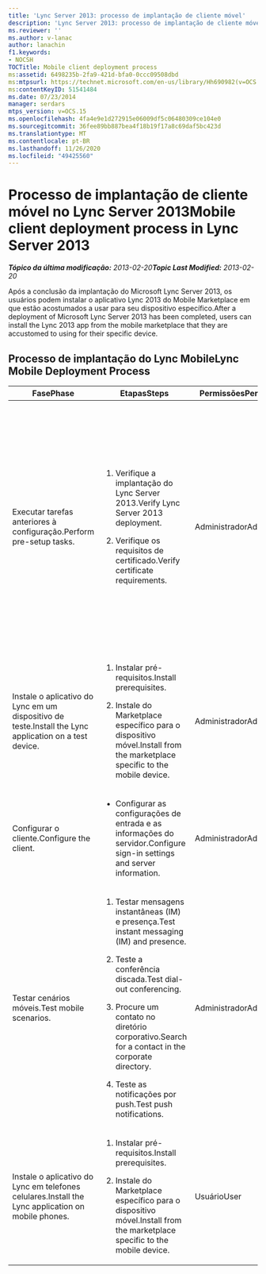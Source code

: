 ```yaml
---
title: 'Lync Server 2013: processo de implantação de cliente móvel'
description: 'Lync Server 2013: processo de implantação de cliente móvel.'
ms.reviewer: ''
ms.author: v-lanac
author: lanachin
f1.keywords:
- NOCSH
TOCTitle: Mobile client deployment process
ms:assetid: 6498235b-2fa9-421d-bfa0-0ccc09508dbd
ms:mtpsurl: https://technet.microsoft.com/en-us/library/Hh690982(v=OCS.15)
ms:contentKeyID: 51541484
ms.date: 07/23/2014
manager: serdars
mtps_version: v=OCS.15
ms.openlocfilehash: 4fa4e9e1d272915e06009df5c06480309ce104e0
ms.sourcegitcommit: 36fee89bb887bea4f18b19f17a8c69daf5bc423d
ms.translationtype: MT
ms.contentlocale: pt-BR
ms.lasthandoff: 11/26/2020
ms.locfileid: "49425560"
---
```

# <a name="mobile-client-deployment-process-in-lync-server-2013"></a><span data-ttu-id="1050a-103">Processo de implantação de cliente móvel no Lync Server 2013</span><span class="sxs-lookup"><span data-stu-id="1050a-103">Mobile client deployment process in Lync Server 2013</span></span>

<div data-xmlns="http://www.w3.org/1999/xhtml">

<div class="topic" data-xmlns="http://www.w3.org/1999/xhtml" data-msxsl="urn:schemas-microsoft-com:xslt" data-cs="https://msdn.microsoft.com/">

<div data-asp="https://msdn2.microsoft.com/asp">



</div>

<div id="mainSection">

<div id="mainBody"><span data-ttu-id="1050a-104">

<span> </span></span><span class="sxs-lookup"><span data-stu-id="1050a-104">

<span> </span></span></span>

<span data-ttu-id="1050a-105">_**Tópico da última modificação:** 2013-02-20_</span><span class="sxs-lookup"><span data-stu-id="1050a-105">_**Topic Last Modified:** 2013-02-20_</span></span>

<span data-ttu-id="1050a-106">Após a conclusão da implantação do Microsoft Lync Server 2013, os usuários podem instalar o aplicativo Lync 2013 do Mobile Marketplace em que estão acostumados a usar para seu dispositivo específico.</span><span class="sxs-lookup"><span data-stu-id="1050a-106">After a deployment of Microsoft Lync Server 2013 has been completed, users can install the Lync 2013 app from the mobile marketplace that they are accustomed to using for their specific device.</span></span>

<div>

## <a name="lync-mobile-deployment-process"></a><span data-ttu-id="1050a-107">Processo de implantação do Lync Mobile</span><span class="sxs-lookup"><span data-stu-id="1050a-107">Lync Mobile Deployment Process</span></span>


<table>
<colgroup>
<col style="width: 25%" />
<col style="width: 25%" />
<col style="width: 25%" />
<col style="width: 25%" />
</colgroup>
<thead>
<tr class="header">
<th><span data-ttu-id="1050a-108">Fase</span><span class="sxs-lookup"><span data-stu-id="1050a-108">Phase</span></span></th>
<th><span data-ttu-id="1050a-109">Etapas</span><span class="sxs-lookup"><span data-stu-id="1050a-109">Steps</span></span></th>
<th><span data-ttu-id="1050a-110">Permissões</span><span class="sxs-lookup"><span data-stu-id="1050a-110">Permissions</span></span></th>
<th><span data-ttu-id="1050a-111">Documentação</span><span class="sxs-lookup"><span data-stu-id="1050a-111">Documentation</span></span></th>
</tr>
</thead>
<tbody>
<tr class="odd">
<td><p><span data-ttu-id="1050a-112">Executar tarefas anteriores à configuração.</span><span class="sxs-lookup"><span data-stu-id="1050a-112">Perform pre-setup tasks.</span></span></p></td>
<td><ol>
<li><p><span data-ttu-id="1050a-113">Verifique a implantação do Lync Server 2013.</span><span class="sxs-lookup"><span data-stu-id="1050a-113">Verify Lync Server 2013 deployment.</span></span></p></li>
<li><p><span data-ttu-id="1050a-114">Verifique os requisitos de certificado.</span><span class="sxs-lookup"><span data-stu-id="1050a-114">Verify certificate requirements.</span></span></p></li>
</ol></td>
<td><p><span data-ttu-id="1050a-115">Administrador</span><span class="sxs-lookup"><span data-stu-id="1050a-115">Administrator</span></span></p></td>
<td><p><span data-ttu-id="1050a-116"><a href="lync-server-2013-planning-for-mobility.md">Planejando a mobilidade no Lync Server 2013</a> na documentação de planejamento do servidor.</span><span class="sxs-lookup"><span data-stu-id="1050a-116"><a href="lync-server-2013-planning-for-mobility.md">Planning for mobility in Lync Server 2013</a> in the server planning documentation.</span></span></p>
<p><span data-ttu-id="1050a-117"><a href="lync-server-2013-deploying-mobility.md">Implantação de mobilidade no Lync Server 2013</a> na documentação de implantação do servidor.</span><span class="sxs-lookup"><span data-stu-id="1050a-117"><a href="lync-server-2013-deploying-mobility.md">Deploying mobility in Lync Server 2013</a> in the server deployment documentation.</span></span></p>
<p><span data-ttu-id="1050a-118"><a href="lync-server-2013-certificate-infrastructure-requirements.md">Requisitos de infraestrutura de certificado para o Lync Server 2013</a> na documentação de planejamento do servidor.</span><span class="sxs-lookup"><span data-stu-id="1050a-118"><a href="lync-server-2013-certificate-infrastructure-requirements.md">Certificate infrastructure requirements for Lync Server 2013</a> in the server planning documentation.</span></span></p></td>
</tr>
<tr class="even">
<td><p><span data-ttu-id="1050a-119">Instale o aplicativo do Lync em um dispositivo de teste.</span><span class="sxs-lookup"><span data-stu-id="1050a-119">Install the Lync application on a test device.</span></span></p></td>
<td><ol>
<li><p><span data-ttu-id="1050a-120">Instalar pré-requisitos.</span><span class="sxs-lookup"><span data-stu-id="1050a-120">Install prerequisites.</span></span></p></li>
<li><p><span data-ttu-id="1050a-121">Instale do Marketplace específico para o dispositivo móvel.</span><span class="sxs-lookup"><span data-stu-id="1050a-121">Install from the marketplace specific to the mobile device.</span></span></p></li>
</ol></td>
<td><p><span data-ttu-id="1050a-122">Administrador</span><span class="sxs-lookup"><span data-stu-id="1050a-122">Administrator</span></span></p></td>
<td><p><span data-ttu-id="1050a-123">Instruções de instalação específicas ao dispositivo móvel em <a href="lync-server-2013-deploying-mobile-clients.md">implantando clientes móveis no Lync Server 2013</a>.</span><span class="sxs-lookup"><span data-stu-id="1050a-123">Installation instructions specific to the mobile device in <a href="lync-server-2013-deploying-mobile-clients.md">Deploying mobile clients in Lync Server 2013</a>.</span></span></p></td>
</tr>
<tr class="odd">
<td><p><span data-ttu-id="1050a-124">Configurar o cliente.</span><span class="sxs-lookup"><span data-stu-id="1050a-124">Configure the client.</span></span></p></td>
<td><ul>
<li><p><span data-ttu-id="1050a-125">Configurar as configurações de entrada e as informações do servidor.</span><span class="sxs-lookup"><span data-stu-id="1050a-125">Configure sign-in settings and server information.</span></span></p></li>
</ul></td>
<td><p><span data-ttu-id="1050a-126">Administrador</span><span class="sxs-lookup"><span data-stu-id="1050a-126">Administrator</span></span></p></td>
<td><p><span data-ttu-id="1050a-127"><a href="lync-server-2013-deploying-mobile-clients.md">Implantando clientes móveis no Lync Server 2013</a></span><span class="sxs-lookup"><span data-stu-id="1050a-127"><a href="lync-server-2013-deploying-mobile-clients.md">Deploying mobile clients in Lync Server 2013</a></span></span></p></td>
</tr>
<tr class="even">
<td><p><span data-ttu-id="1050a-128">Testar cenários móveis.</span><span class="sxs-lookup"><span data-stu-id="1050a-128">Test mobile scenarios.</span></span></p></td>
<td><ol>
<li><p><span data-ttu-id="1050a-129">Testar mensagens instantâneas (IM) e presença.</span><span class="sxs-lookup"><span data-stu-id="1050a-129">Test instant messaging (IM) and presence.</span></span></p></li>
<li><p><span data-ttu-id="1050a-130">Teste a conferência discada.</span><span class="sxs-lookup"><span data-stu-id="1050a-130">Test dial-out conferencing.</span></span></p></li>
<li><p><span data-ttu-id="1050a-131">Procure um contato no diretório corporativo.</span><span class="sxs-lookup"><span data-stu-id="1050a-131">Search for a contact in the corporate directory.</span></span></p></li>
<li><p><span data-ttu-id="1050a-132">Teste as notificações por push.</span><span class="sxs-lookup"><span data-stu-id="1050a-132">Test push notifications.</span></span></p></li>
</ol></td>
<td><p><span data-ttu-id="1050a-133">Administrador</span><span class="sxs-lookup"><span data-stu-id="1050a-133">Administrator</span></span></p></td>
<td><p><span data-ttu-id="1050a-134">Instruções de verificação específicas do dispositivo móvel em <a href="lync-server-2013-deploying-mobile-clients.md">implantando clientes móveis no Lync Server 2013</a>.</span><span class="sxs-lookup"><span data-stu-id="1050a-134">Verification instructions specific to the mobile device in <a href="lync-server-2013-deploying-mobile-clients.md">Deploying mobile clients in Lync Server 2013</a>.</span></span></p></td>
</tr>
<tr class="odd">
<td><p><span data-ttu-id="1050a-135">Instale o aplicativo do Lync em telefones celulares.</span><span class="sxs-lookup"><span data-stu-id="1050a-135">Install the Lync application on mobile phones.</span></span></p></td>
<td><ol>
<li><p><span data-ttu-id="1050a-136">Instalar pré-requisitos.</span><span class="sxs-lookup"><span data-stu-id="1050a-136">Install prerequisites.</span></span></p></li>
<li><p><span data-ttu-id="1050a-137">Instale do Marketplace específico para o dispositivo móvel.</span><span class="sxs-lookup"><span data-stu-id="1050a-137">Install from the marketplace specific to the mobile device.</span></span></p></li>
</ol></td>
<td><p><span data-ttu-id="1050a-138">Usuário</span><span class="sxs-lookup"><span data-stu-id="1050a-138">User</span></span></p></td>
<td><p><span data-ttu-id="1050a-139">Instruções de instalação específicas ao dispositivo móvel em <a href="lync-server-2013-deploying-mobile-clients.md">implantando clientes móveis no Lync Server 2013</a>.</span><span class="sxs-lookup"><span data-stu-id="1050a-139">Installation instructions specific to the mobile device in <a href="lync-server-2013-deploying-mobile-clients.md">Deploying mobile clients in Lync Server 2013</a>.</span></span></p></td>
</tr>
</tbody>
</table><span data-ttu-id="1050a-140">


</div>

</div>

<span> </span>

</div>

</div>

</span><span class="sxs-lookup"><span data-stu-id="1050a-140">


</div>

</div>

<span> </span>

</div>

</div>

</span></span></div>


